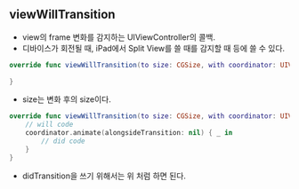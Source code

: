 ## viewWillTransition
- view의 frame 변화를 감지하는 UIViewController의 콜백.
- 디바이스가 회전될 때, iPad에서 Split View를 쓸 때를 감지할 때 등에 쓸 수 있다.
  
```swift
override func viewWillTransition(to size: CGSize, with coordinator: UIViewControllerTransitionCoordinator) {
	
}
```
- size는 변화 후의 size이다.

```swift
override func viewWillTransition(to size: CGSize, with coordinator: UIViewControllerTransitionCoordinator) {
    // will code
    coordinator.animate(alongsideTransition: nil) { _ in
        // did code
    }
}
```
- didTransition을 쓰기 위해서는 위 처럼 하면 된다.
